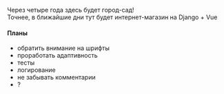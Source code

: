 Через четыре года здесь будет город-сад!  
Точнее, в ближайшие дни тут будет интернет-магазин на Django + Vue


#### Планы
- обратить внимание на шрифты
- проработать адаптивность
- тесты
- логирование
- не забывать комментарии
- ?